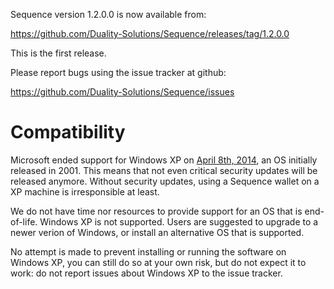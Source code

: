 Sequence version 1.2.0.0 is now available from:

  <https://github.com/Duality-Solutions/Sequence/releases/tag/1.2.0.0>

This is the first release.

Please report bugs using the issue tracker at github:

  <https://github.com/Duality-Solutions/Sequence/issues>


Compatibility
==============

Microsoft ended support for Windows XP on [April 8th, 2014](https://www.microsoft.com/en-us/WindowsForBusiness/end-of-xp-support),
an OS initially released in 2001. This means that not even critical security
updates will be released anymore. Without security updates, using a Sequence
wallet on a XP machine is irresponsible at least.

We do not have time nor resources to provide support for an OS that is
end-of-life. Windows XP is not supported. Users are
suggested to upgrade to a newer verion of Windows, or install an alternative OS
that is supported.

No attempt is made to prevent installing or running the software on Windows XP,
you can still do so at your own risk, but do not expect it to work: do not
report issues about Windows XP to the issue tracker.
